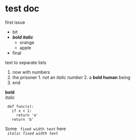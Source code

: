#  test doc  
  
first issue  
  
  - bit
  - _**bold italic**_ 
    - orange
    - apple
  - final  
  
text to separate lists  
  
  1. now with numbers
  2. the prisoner
    1. not an  _italic number_ 
    2. a  **bold human**   being
  3. end  
  
**bold**   
_italic_   
  
` def func(x):`  
`   if x < 1:`  
`     return 'a'`  
`   return 'b'`  
  
Some  ` fixed width text`  here  
_` italic fixed width text`_ 
